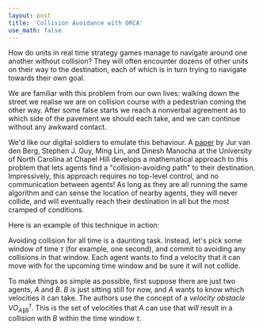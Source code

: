```yaml
---
layout: post
title: 'Collision Avoidance with ORCA'
use_math: false
---
```


<script src="https://d3js.org/d3.v7.min.js"></script>

How do units in real time strategy games manage to navigate around one another without collision?
They will often encounter dozens of other units on their way to the destination, each of which is in turn trying to navigate towards their own goal.

We are familiar with this problem from our own lives: walking down the street we realise we are on collision course with a pedestrian coming the other way. After some false starts we reach a nonverbal agreement as to which side of the pavement we should each take, and we can continue without any awkward contact.

We'd like our digital soldiers to emulate this behaviour. A [paper](https://gamma.cs.unc.edu/ORCA/) by Jur van den Berg, Stephen J. Guy, Ming Lin, and Dinesh Manocha at the University of North Carolina at Chapel Hill develops a mathematical approach to this problem that lets agents find a "collision-avoiding path" to their destination. Impressively, this approach requires no top-level control, and no communication between agents! As long as they are all running the same algorithm and can sense the location of nearby agents, they will never collide, and will eventually reach their destination in all but the most cramped of conditions.

Here is an example of this technique in action:

<canvas style='background-color: lightblue; width: 100%; height: 400px'>
</canvas>

Avoiding collision for all time is a daunting task. Instead, let's pick some window of time $\tau$ (for example, one second), and commit to avoiding any collisions in that window. Each agent wants to find a velocity that it can move with for the upcoming time window and be sure it will not collide.

To make things as simple as possible, first suppose there are just two agents, $A$ and $B$. $B$ is just sitting still for now, and $A$ wants to know which velocities it can take. The authors use the concept of a *velocity obstacle* $VO^{\tau}_{A\|B}$. This is the set of velocities that $A$ can use that *will* result in a collision with $B$ within the time window $\tau$.

<div id='velocityObstacleDemo'>
</div>
<script src="{{ base.url | prepend: site.url }}/assets/js/velocityObstacle.js">